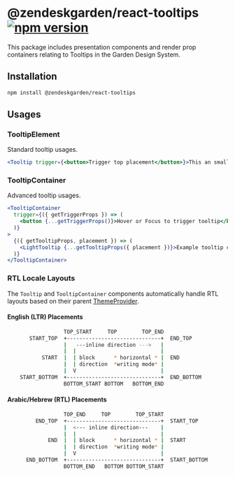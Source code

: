 # @zendeskgarden/react-tooltips [![npm version](https://img.shields.io/npm/v/@zendeskgarden/react-tooltips.svg?style=flat-square)](https://www.npmjs.com/package/@zendeskgarden/react-tooltips)

This package includes presentation components and render prop containers relating to Tooltips
in the Garden Design System.

## Installation

```sh
npm install @zendeskgarden/react-tooltips
```

## Usages

### TooltipElement

Standard tooltip usages.

```jsx static
<Tooltip trigger={<button>Trigger top placement</button>}>This an small tooltip</Tooltip>
```

### TooltipContainer

Advanced tooltip usages.

```jsx static
<TooltipContainer
  trigger={({ getTriggerProps }) => (
    <button {...getTriggerProps()}>Hover or Focus to trigger tooltip</button>
  )}
>
  {({ getTooltipProps, placement }) => (
    <LightTooltip {...getTooltipProps({ placement })}>Example tooltip content</LightTooltip>
  )}
</TooltipContainer>
```

### RTL Locale Layouts

The `Tooltip` and `TooltipContainer` components automatically handle RTL layouts based on
their parent [ThemeProvider](https://zendeskgarden.github.io/react-components/theming/#themeprovider).

#### English (LTR) Placements

```bash static
                  TOP_START     TOP        TOP_END
       START_TOP  +------------------------------+  END_TOP
                  |   ---inline direction --->   |
                  |  |                           |
           START  |  | block      * horizontal * |  END
                  |  | direction  *writing mode* |
                  |  V                           |
    START_BOTTOM  +------------------------------+  END_BOTTOM
                  BOTTOM_START BOTTOM   BOTTOM_END
```

#### Arabic/Hebrew (RTL) Placements

```bash static
                  TOP_END     TOP        TOP_START
         END_TOP  +------------------------------+  START_TOP
                  |  <--- inline direction---    |
                  |  |                           |
             END  |  | block      * horizontal * |  START
                  |  | direction  *writing mode* |
                  |  V                           |
      END_BOTTOM  +------------------------------+  START_BOTTOM
                  BOTTOM_END   BOTTOM BOTTOM_START
```
